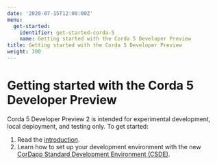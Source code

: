 ```yaml
---
date: '2020-07-15T12:00:00Z'
menu:
  get-started:
    identifier: get-started-corda-5
    name: Getting started with the Corda 5 Developer Preview
title: Getting started with the Corda 5 Developer Preview
weight: 300
---
```


# Getting started with the Corda 5 Developer Preview

Corda 5 Developer Preview 2 is intended for experimental development, local deployment, and testing only. To get started:
1. Read the [introduction](../../en/platform/corda/5.0-dev-preview-2/introduction/introduction.html).
2. Learn how to set up your development environment with the new [CorDapp Standard Development Environment (CSDE)](../../en/platform/corda/5.0-dev-preview-2/getting-started/cordapp-standard-development-environment/csde.html).
